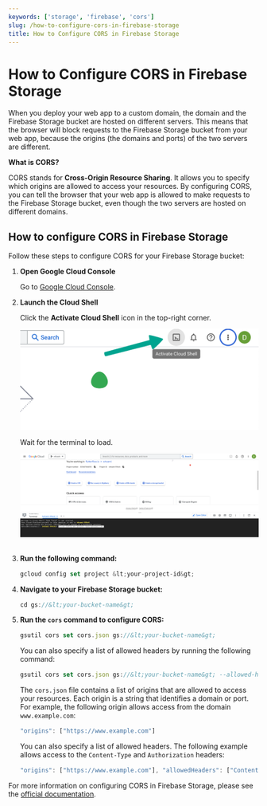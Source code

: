 ```yaml
---
keywords: ['storage', 'firebase', 'cors']
slug: /how-to-configure-cors-in-firebase-storage
title: How to Configure CORS in Firebase Storage
---
```

# How to Configure CORS in Firebase Storage

When you deploy your web app to a custom domain, the domain and the Firebase Storage bucket are hosted on different servers. This means that the browser will block requests to the Firebase Storage bucket from your web app, because the origins (the domains and ports) of the two servers are different.

**What is CORS?**

CORS stands for **Cross-Origin Resource Sharing**. It allows you to specify which origins are allowed to access your resources. By configuring CORS, you can tell the browser that your web app is allowed to make requests to the Firebase Storage bucket, even though the two servers are hosted on different domains.

## How to configure CORS in Firebase Storage

Follow these steps to configure CORS for your Firebase Storage bucket:

1. **Open Google Cloud Console**

    Go to [Google Cloud Console](https://console.cloud.google.com).

2. **Launch the Cloud Shell**

    Click the **Activate Cloud Shell** icon in the top-right corner.

    ![](../assets/20250430121203371000.png)

    Wait for the terminal to load.

    ![](../assets/20250430121203911156.png)
​

3. **Run the following command:**

    ```js
    gcloud config set project &lt;your-project-id&gt;
    ```

4. **Navigate to your Firebase Storage bucket:**

    ```js
    cd gs://&lt;your-bucket-name&gt;
    ```

5. **Run the `cors` command to configure CORS:**

    ```js
    gsutil cors set cors.json gs://&lt;your-bucket-name&gt;
    ```

    You can also specify a list of allowed headers by running the following command:

    ```js
    gsutil cors set cors.json gs://&lt;your-bucket-name&gt; --allowed-headers="Content-Type, Authorization"
    ```

    The `cors.json` file contains a list of origins that are allowed to access your resources. Each origin is a string that identifies a domain or port. For example, the following origin allows access from the domain `www.example.com`:

    ```js
    "origins": ["https://www.example.com"]
    ```

    You can also specify a list of allowed headers. The following example allows access to the `Content-Type` and `Authorization` headers:

    ```js
    "origins": ["https://www.example.com"], "allowedHeaders": ["Content-Type", "Authorization"]
    ```

For more information on configuring CORS in Firebase Storage, please see the [official documentation](https://firebase.google.com/docs/storage/web/download-files#cors_configuration).


